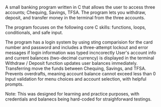 A small banking program written in C that allows the user to access three accounts; Chequing, Savings, TFSA. The program lets you withdraw, deposit, and transfer money in the terminal from the three accounts. 

The program focuses on the following core C skills: functions, loops, conditionals, and safe input.

The program has a login system by using sting comparision for the card number and password and includes a three-attempt lockout and error messages if login information was typed incncorectly
User's account info and current balances (two-decimal currency) is displayed in the terminal
Withdraw / Deposit function updates user balances immediately.
Transferring move the funds between Chequing, Savings, and TFSA.
Prevents overdrafts, meaning account balance cannot exceed less than 0
Input validation for menu choices and account selection, with helpful prompts.

Note:
This was designed for learning and practice purposes, with credentials and balanecs being hard-coded for straighforward testings.
